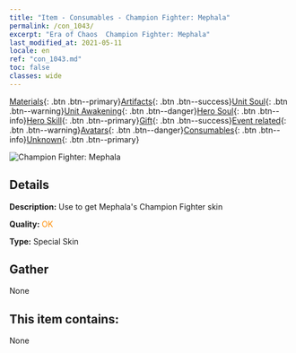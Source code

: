```yaml
---
title: "Item - Consumables - Champion Fighter: Mephala"
permalink: /con_1043/
excerpt: "Era of Chaos  Champion Fighter: Mephala"
last_modified_at: 2021-05-11
locale: en
ref: "con_1043.md"
toc: false
classes: wide
---
```

 [Materials](/Items/){: .btn .btn--primary}[Artifacts](/Items/Artifacts/){: .btn .btn--success}[Unit Soul](/Items/UnitSoul/){: .btn .btn--warning}[Unit Awakening](/Items/UnitAwakening/){: .btn .btn--danger}[Hero Soul](/Items/HeroSoul/){: .btn .btn--info}[Hero Skill](/Items/HeroSkill/){: .btn .btn--primary}[Gift](/Items/Gift/){: .btn .btn--success}[Event related](/Items/Events/){: .btn .btn--warning}[Avatars](/Items/Avatars/){: .btn .btn--danger}[Consumables](/Items/Consumables/){: .btn .btn--info}[Unknown](/Items/Unknown/){: .btn .btn--primary}

 ![Champion Fighter: Mephala](/images/h/h_Mephala7.jpg)

## Details
 **Description:** Use to get Mephala's Champion Fighter skin

 **Quality:** <span style="color: #FF8C00">OK</span>

 **Type:** Special Skin

## Gather

  None

## This item contains:

  None


